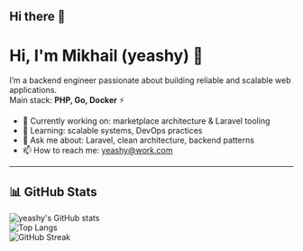 ## Hi there 👋

<!--
**yeashy/yeashy** is a ✨ _special_ ✨ repository because its `README.md` (this file) appears on your GitHub profile.

Here are some ideas to get you started:

- 🔭 I’m currently working on ...
- 🌱 I’m currently learning ...
- 👯 I’m looking to collaborate on ...
- 🤔 I’m looking for help with ...
- 💬 Ask me about ...
- 📫 How to reach me: ...
- 😄 Pronouns: ...
- ⚡ Fun fact: ...
-->
# Hi, I'm Mikhail (yeashy) 👋

I’m a backend engineer passionate about building reliable and scalable web applications.  
Main stack: **PHP, Go, Docker** ⚡

- 🔭 Currently working on: marketplace architecture & Laravel tooling  
- 🌱 Learning: scalable systems, DevOps practices  
- 💬 Ask me about: Laravel, clean architecture, backend patterns  
- 📫 How to reach me: yeashy@work.com

---

## 📊 GitHub Stats

![yeashy's GitHub stats](https://github-readme-stats.vercel.app/api?username=yeashy&show_icons=true&theme=radical)  
![Top Langs](https://github-readme-stats.vercel.app/api/top-langs/?username=yeashy&layout=compact&theme=radical)  
![GitHub Streak](https://github-readme-streak-stats.herokuapp.com?user=yeashy&theme=radical)
